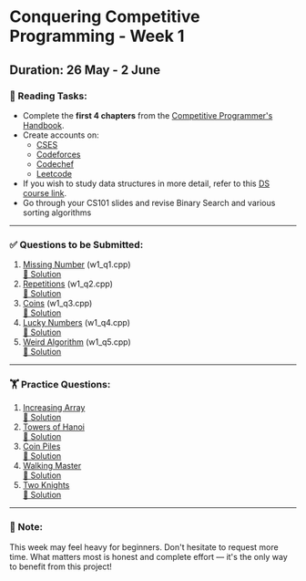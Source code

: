 # Conquering Competitive Programming - Week 1

## Duration: 26 May - 2 June

### 📘 Reading Tasks:
- Complete the **first 4 chapters** from the [Competitive Programmer's Handbook](https://github.com/harshul997/SOC-Competitive-Programming/blob/main/Competitive%20Programmers%20Handbook%20-%20Antti%20Laaksonen.pdf).
- Create accounts on:
  - [CSES](https://cses.fi/)
  - [Codeforces](https://codeforces.com/)
  - [Codechef](https://www.codechef.com/)
  - [Leetcode](https://leetcode.com/)
- If you wish to study data structures in more detail, refer to this [DS course link](https://www.cse.iitb.ac.in/~akg/courses/2024-ds/).
- Go through your CS101 slides and revise Binary Search and various sorting algorithms


---

### ✅ Questions to be Submitted:
1. [Missing Number](https://cses.fi/problemset/task/1083) (w1_q1.cpp)  
   [🔗 Solution](https://www.geeksforgeeks.org/missing-number-cses/)
2. [Repetitions](https://cses.fi/problemset/task/1069) (w1_q2.cpp)  
   [🔗 Solution](https://www.geeksforgeeks.org/cses-solutions-repetitions/)
3. [Coins](https://codeforces.com/problemset/problem/1814/A) (w1_q3.cpp)  
   [🔗 Solution](https://codeforces.com/blog/entry/114854)
4. [Lucky Numbers](https://codeforces.com/problemset/problem/1808/A) (w1_q4.cpp)  
   [🔗 Solution](https://codeforces.com/blog/entry/114523)
5. [Weird Algorithm](https://cses.fi/problemset/task/1068) (w1_q5.cpp)  
   [🔗 Solution](https://www.geeksforgeeks.org/weird-algorithm/)

---

### 🏋️ Practice Questions:
1. [Increasing Array](https://cses.fi/problemset/task/1094)  
   [🔗 Solution](https://www.geeksforgeeks.org/cses-solutions-increasing-array/)
2. [Towers of Hanoi](https://cses.fi/problemset/task/2165)  
   [🔗 Solution](https://www.geeksforgeeks.org/cses-solutions-tower-of-hanoi/)
3. [Coin Piles](https://cses.fi/problemset/task/1754)  
   [🔗 Solution](https://www.geeksforgeeks.org/cses-solutions-coin-piles/)
4. [Walking Master](https://codeforces.com/problemset/problem/1806/A)  
   [🔗 Solution](https://codeforces.com/blog/entry/114048)
5. [Two Knights](https://cses.fi/problemset/task/1072)  
   [🔗 Solution](https://www.geeksforgeeks.org/cses-solutions-two-knights/)

---

### 💬 Note:
This week may feel heavy for beginners. Don't hesitate to request more time. What matters most is honest and complete effort — it's the only way to benefit from this project!
